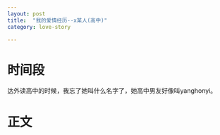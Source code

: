 ```yaml
---
layout: post
title:  "我的爱情经历--x某人(高中)"
category: love-story

---
```


# 时间段

达外读高中的时候，我忘了她叫什么名字了，她高中男友好像叫yanghonyi。



# 正文

